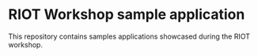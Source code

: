 RIOT Workshop sample application
================================

This repository contains samples applications showcased during the RIOT
workshop.
